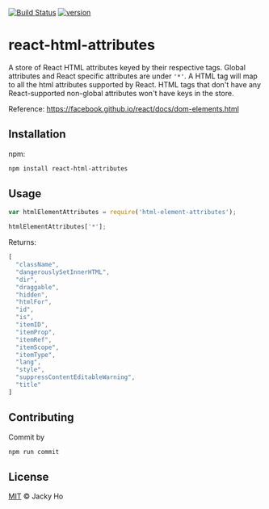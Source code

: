 [![Build Status][build-badge]][build-page]
[![version][version-badge]][package]

# react-html-attributes

A store of React HTML attributes keyed by their respective tags. Global
attributes and React specific attributes are under `'*'`. A HTML tag will map
to all the html attributes supported by React. HTML tags that don't have any
React-supported non-global attributes won't have keys in the store.

Reference: https://facebook.github.io/react/docs/dom-elements.html

## Installation

npm:

```bash
npm install react-html-attributes
```

## Usage

```javascript
var htmlElementAttributes = require('html-element-attributes');
```

```javascript
htmlElementAttributes['*'];
```

Returns:

```javascript
[
  "className",
  "dangerouslySetInnerHTML",
  "dir",
  "draggable",
  "hidden",
  "htmlFor",
  "id",
  "is",
  "itemID",
  "itemProp",
  "itemRef",
  "itemScope",
  "itemType",
  "lang",
  "style",
  "suppressContentEditableWarning",
  "title"
]
```

## Contributing

Commit by

```bash
npm run commit
```

## License

[MIT][license] © Jacky Ho

<!-- Definition -->
[license]: LICENSE
[build-page]: https://travis-ci.org/wooorm/html-element-attributes
[build-badge]: https://img.shields.io/travis/jackyho112/react-html-attributes.svg
[version-badge]: https://img.shields.io/npm/v/react-html-attributes.svg?style=flat-square
[package]: https://www.npmjs.com/package/react-html-attributes
